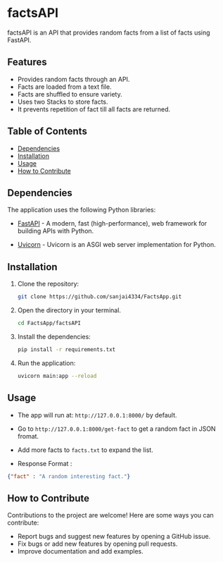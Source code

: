 # factsAPI

factsAPI is an API that provides random facts from a list of facts using FastAPI.

## Features

- Provides random facts through an API.
- Facts are loaded from a text file.
- Facts are shuffled to ensure variety.
- Uses two Stacks to store facts.
- It prevents repetition of fact till all facts are returned.

## Table of Contents

- [Dependencies](#dependencies)
- [Installation](#installation)
- [Usage](#usage)
- [How to Contribute](#how-to-contribute)

## Dependencies

The application uses the following Python libraries:

- [FastAPI](https://pypi.org/project/fastapi/) - A modern, fast (high-performance), web framework for building APIs with Python.

- [Uvicorn](https://pypi.org/project/uvicorn/) - Uvicorn is an ASGI web server implementation for Python.

## Installation

1. Clone the repository:

   ```bash
   git clone https://github.com/sanjai4334/FactsApp.git
   ```

2. Open the directory in your terminal.

   ```bash
   cd FactsApp/factsAPI
   ```

3. Install the dependencies:

   ```bash
   pip install -r requirements.txt
   ```

4. Run the application:

    ```bash
    uvicorn main:app --reload
    ```


## Usage

- The app will run at: `http://127.0.0.1:8000/` by default.

- Go to `http://127.0.0.1:8000/get-fact` to get a random fact in JSON fromat.
- Add more facts to `facts.txt` to expand the list.

- Response Format :
```JSON
{"fact" : "A random interesting fact."}
```

## How to Contribute

Contributions to the project are welcome! Here are some ways you can contribute:

- Report bugs and suggest new features by opening a GitHub issue.
- Fix bugs or add new features by opening pull requests.
- Improve documentation and add examples.
